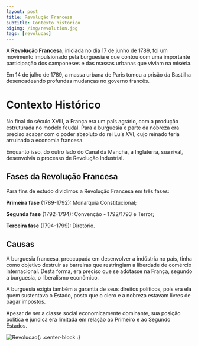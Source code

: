 ```yaml
---
layout: post
title: Revolução Francesa
subtitle: Contexto histórico
bigimg: /img/revolution.jpg
tags: [revolucao]
---
```


A **Revolução Francesa**, iniciada no dia 17 de junho de 1789, foi um movimento impulsionado pela burguesia e que contou com uma importante participação dos camponeses e das massas urbanas que viviam na miséria.

Em 14 de julho de 1789, a massa urbana de Paris tomou a prisão da Bastilha desencadeando profundas mudanças no governo francês.

# Contexto Histórico
No final do século XVIII, a França era um país agrário, com a produção estruturada no modelo feudal. Para a burguesia e parte da nobreza era preciso acabar com o poder absoluto do rei Luís XVI, cujo reinado teria arruinado a economia francesa.

Enquanto isso, do outro lado do Canal da Mancha, a Inglaterra, sua rival, desenvolvia o processo de Revolução Industrial.

## Fases da Revolução Francesa
Para fins de estudo dividimos a Revolução Francesa em três fases:

**Primeira fase** (1789-1792): Monarquia Constitucional;

**Segunda fase** (1792-1794): Convenção - 1792/1793 e Terror;

**Terceira fase** (1794-1799): Diretório.

## Causas
A burguesia francesa, preocupada em desenvolver a indústria no país, tinha como objetivo destruir as barreiras que restringiam a liberdade de comércio internacional. Desta forma, era preciso que se adotasse na França, segundo a burguesia, o liberalismo econômico.

A burguesia exigia também a garantia de seus direitos políticos, pois era ela quem sustentava o Estado, posto que o clero e a nobreza estavam livres de pagar impostos.

Apesar de ser a classe social economicamente dominante, sua posição política e jurídica era limitada em relação ao Primeiro e ao Segundo Estados.

![Revolucao](https://static.todamateria.com.br/upload/re/vo/revolucaofrancesa-cke.jpg){: .center-block :}
